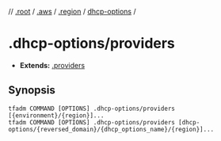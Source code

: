 // [.root] / [.aws] / [.region] / [dhcp-options] /

# .dhcp-options/providers

- **Extends:** [.providers](../../../../.tfadm/resources/.providers.md)

## Synopsis

```
tfadm COMMAND [OPTIONS] .dhcp-options/providers [{environment}/{region}]...
tfadm COMMAND [OPTIONS] .dhcp-options/providers [dhcp-options/{reversed_domain}/{dhcp_options_name}/{region}]...
```

[.aws]: ../../../../.tfadm/resources/README.md
[.region]: ../../../../.tfadm/resources/.region.md
[.root]: ../../../../../.tfadm/resources/README.md
[dhcp-options]: ../dhcp-options.md
